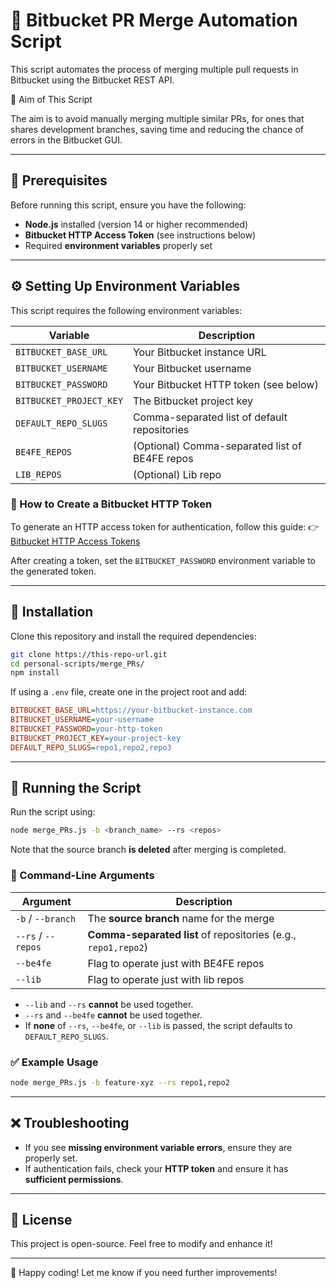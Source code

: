 # 🚀 Bitbucket PR Merge Automation Script

This script automates the process of merging multiple pull requests in Bitbucket using the Bitbucket REST API.

🎯 Aim of This Script

The aim is to avoid manually merging multiple similar PRs, for ones that shares development branches, saving time and reducing the chance of errors in the Bitbucket GUI.

---

## 📌 Prerequisites

Before running this script, ensure you have the following:

- **Node.js** installed (version 14 or higher recommended)
- **Bitbucket HTTP Access Token** (see instructions below)
- Required **environment variables** properly set

---

## ⚙️ Setting Up Environment Variables

This script requires the following environment variables:

| Variable               | Description                                      |
|------------------------|--------------------------------------------------|
| `BITBUCKET_BASE_URL`   | Your Bitbucket instance URL                     |
| `BITBUCKET_USERNAME`   | Your Bitbucket username                         |
| `BITBUCKET_PASSWORD`   | Your Bitbucket HTTP token (see below)           |
| `BITBUCKET_PROJECT_KEY`          | The Bitbucket project key                       |
| `DEFAULT_REPO_SLUGS`   | Comma-separated list of default repositories    |
| `BE4FE_REPOS`        | (Optional) Comma-separated list of BE4FE repos |
| `LIB_REPOS`          | (Optional) Lib repo   |

### 🔑 How to Create a Bitbucket HTTP Token

To generate an HTTP access token for authentication, follow this guide:
👉 [Bitbucket HTTP Access Tokens](https://confluence.atlassian.com/bitbucketserver/http-access-tokens-939515499.html)

After creating a token, set the `BITBUCKET_PASSWORD` environment variable to the generated token.

---

## 📜 Installation

Clone this repository and install the required dependencies:

```sh
git clone https://this-repo-url.git
cd personal-scripts/merge_PRs/
npm install
```

If using a `.env` file, create one in the project root and add:

```ini
BITBUCKET_BASE_URL=https://your-bitbucket-instance.com
BITBUCKET_USERNAME=your-username
BITBUCKET_PASSWORD=your-http-token
BITBUCKET_PROJECT_KEY=your-project-key
DEFAULT_REPO_SLUGS=repo1,repo2,repo3
```

---

## 🚀 Running the Script

Run the script using:

```sh
node merge_PRs.js -b <branch_name> --rs <repos>
```
Note that the source branch **is deleted** after merging is completed.


### 🔹 Command-Line Arguments

| Argument    | Description                                              |
|-------------|----------------------------------------------------------|
| `-b` / `--branch` | The **source branch** name for the merge                   |
| `--rs` / `--repos` | **Comma-separated list** of repositories (e.g., `repo1,repo2`) |
| `--be4fe`          | Flag to operate just with BE4FE repos                          |
| `--lib`            | Flag to operate just with lib repos                            |


- `--lib` and `--rs` **cannot** be used together.
- `--rs` and `--be4fe` **cannot** be used together.
- If **none** of `--rs`, `--be4fe`, or `--lib` is passed, the script defaults to `DEFAULT_REPO_SLUGS`.

### ✅ Example Usage

```sh
node merge_PRs.js -b feature-xyz --rs repo1,repo2
```

---

## ❌ Troubleshooting

- If you see **missing environment variable errors**, ensure they are properly set.
- If authentication fails, check your **HTTP token** and ensure it has **sufficient permissions**.

---

## 📄 License

This project is open-source. Feel free to modify and enhance it!

---

🚀 Happy coding! Let me know if you need further improvements!

